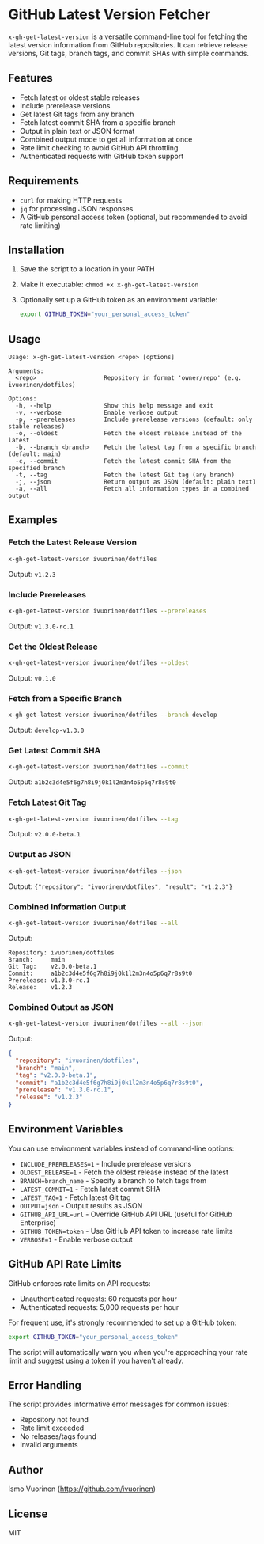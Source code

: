 # GitHub Latest Version Fetcher

`x-gh-get-latest-version` is a versatile command-line tool for fetching the
latest version information from GitHub repositories. It can retrieve release
versions, Git tags, branch tags, and commit SHAs with simple commands.

## Features

- Fetch latest or oldest stable releases
- Include prerelease versions
- Get latest Git tags from any branch
- Fetch latest commit SHA from a specific branch
- Output in plain text or JSON format
- Combined output mode to get all information at once
- Rate limit checking to avoid GitHub API throttling
- Authenticated requests with GitHub token support

## Requirements

- `curl` for making HTTP requests
- `jq` for processing JSON responses
- A GitHub personal access token
  (optional, but recommended to avoid rate limiting)

## Installation

1. Save the script to a location in your PATH
2. Make it executable: `chmod +x x-gh-get-latest-version`
3. Optionally set up a GitHub token as an environment variable:

   ```bash
   export GITHUB_TOKEN="your_personal_access_token"
   ```

## Usage

```text
Usage: x-gh-get-latest-version <repo> [options]

Arguments:
  <repo>                   Repository in format 'owner/repo' (e.g. ivuorinen/dotfiles)

Options:
  -h, --help               Show this help message and exit
  -v, --verbose            Enable verbose output
  -p, --prereleases        Include prerelease versions (default: only stable releases)
  -o, --oldest             Fetch the oldest release instead of the latest
  -b, --branch <branch>    Fetch the latest tag from a specific branch (default: main)
  -c, --commit             Fetch the latest commit SHA from the specified branch
  -t, --tag                Fetch the latest Git tag (any branch)
  -j, --json               Return output as JSON (default: plain text)
  -a, --all                Fetch all information types in a combined output
```

## Examples

### Fetch the Latest Release Version

```bash
x-gh-get-latest-version ivuorinen/dotfiles
```

Output: `v1.2.3`

### Include Prereleases

```bash
x-gh-get-latest-version ivuorinen/dotfiles --prereleases
```

Output: `v1.3.0-rc.1`

### Get the Oldest Release

```bash
x-gh-get-latest-version ivuorinen/dotfiles --oldest
```

Output: `v0.1.0`

### Fetch from a Specific Branch

```bash
x-gh-get-latest-version ivuorinen/dotfiles --branch develop
```

Output: `develop-v1.3.0`

### Get Latest Commit SHA

```bash
x-gh-get-latest-version ivuorinen/dotfiles --commit
```

Output: `a1b2c3d4e5f6g7h8i9j0k1l2m3n4o5p6q7r8s9t0`

### Fetch Latest Git Tag

```bash
x-gh-get-latest-version ivuorinen/dotfiles --tag
```

Output: `v2.0.0-beta.1`

### Output as JSON

```bash
x-gh-get-latest-version ivuorinen/dotfiles --json
```

Output: `{"repository": "ivuorinen/dotfiles", "result": "v1.2.3"}`

### Combined Information Output

```bash
x-gh-get-latest-version ivuorinen/dotfiles --all
```

Output:

```text
Repository: ivuorinen/dotfiles
Branch:     main
Git Tag:    v2.0.0-beta.1
Commit:     a1b2c3d4e5f6g7h8i9j0k1l2m3n4o5p6q7r8s9t0
Prerelease: v1.3.0-rc.1
Release:    v1.2.3
```

### Combined Output as JSON

```bash
x-gh-get-latest-version ivuorinen/dotfiles --all --json
```

Output:

```json
{
  "repository": "ivuorinen/dotfiles",
  "branch": "main",
  "tag": "v2.0.0-beta.1",
  "commit": "a1b2c3d4e5f6g7h8i9j0k1l2m3n4o5p6q7r8s9t0",
  "prerelease": "v1.3.0-rc.1",
  "release": "v1.2.3"
}
```

## Environment Variables

You can use environment variables instead of command-line options:

- `INCLUDE_PRERELEASES=1` - Include prerelease versions
- `OLDEST_RELEASE=1` - Fetch the oldest release instead of the latest
- `BRANCH=branch_name` - Specify a branch to fetch tags from
- `LATEST_COMMIT=1` - Fetch latest commit SHA
- `LATEST_TAG=1` - Fetch latest Git tag
- `OUTPUT=json` - Output results as JSON
- `GITHUB_API_URL=url` - Override GitHub API URL (useful for GitHub Enterprise)
- `GITHUB_TOKEN=token` - Use GitHub API token to increase rate limits
- `VERBOSE=1` - Enable verbose output

## GitHub API Rate Limits

GitHub enforces rate limits on API requests:

- Unauthenticated requests: 60 requests per hour
- Authenticated requests: 5,000 requests per hour

For frequent use, it's strongly recommended to set up a GitHub token:

```bash
export GITHUB_TOKEN="your_personal_access_token"
```

The script will automatically warn you when you're approaching your rate limit
and suggest using a token if you haven't already.

## Error Handling

The script provides informative error messages for common issues:

- Repository not found
- Rate limit exceeded
- No releases/tags found
- Invalid arguments

## Author

Ismo Vuorinen (<https://github.com/ivuorinen>)

## License

MIT

<!-- vim: set ft=markdown spell spelllang=en_us cc=80 : -->
